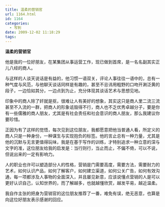 ```yaml
---
title: 温柔的营销官
url: 1164.html
id: 1164
categories:
  - 写到
date: 2009-12-02 11:18:29
tags:
---
```


**温柔的营销官**

  
他是我的一位好朋友，在某集团从事运营工作，现已做到首席，是一名名副其实正儿八经的商人。  
  
与这样的人谈天说话是有益的，他习惯一语双关，评论人事往往一语中的，总有一种气度与风范，与他聊天谈话同样是有趣的，甚至不忌讳用粗野的口吻开涮泛黄的段子，一边恰如其分，一边点到为止，充分体现其谈话艺术与思想见地。  
  
印象中的商人除了奸就是抠，很难让人有美好的想象，其实这只是商人里二流三流甚至不入流的一群，把商人的形象诋毁得不行，商人也不乏优秀卓越分子，要是你有一些儒雅的商人朋友，尤其是有社会责任和社会意识的商人朋友，那么我建议你要珍惜。  
  
正因为有了这样的觉悟，每次见到这位朋友，我都愿意把他当普通人看，所定义的商人只是一种身份，一种谋生与实现抱负的标签。他的言止总有一种力量，尤其是他的沉默与无言更值得玩味，我是在基于写作的训练，才特别追求一种立意的深与文字的准，这位朋友给我的启发是：当行则行，当止而止，不偏不倚，可以不说，但说出来的一定有影响力。  
  
人的职业也许可以塑造部分人的性格，营销是门需要高度，需要方法，需要耐力的艺术，如何认识产品，如何了解客户，如何建立渠道，如何公关广告，如何有效沟通，每一项都涉及人事物的全面深入，并且屡见新意，应该说懂点营销的人是可以更好认识自己，认知世界的，而了解越多，也就越懂欣赏，越发平易，越近温柔。  
  
我自作主张的把身为营销官的这位朋友推荐了一番，难免有误，绝无恶意，也算是向这位好朋友表示感谢的回应。